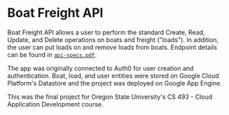 # Boat Freight API

Boat Freight API allows a user to perform the standard Create, Read, Update, and Delete operations on boats and freight ("loads"). In addition, the user can put loads on and remove loads from boats. Endpoint details can be found in [`api-specs.pdf`](api-specs.pdf).

The app was originally connected to Auth0 for user creation and authentication. Boat, load, and user entities were stored on Google Cloud Platform's Datastore and the project was deployed on Google App Engine.

This was the final project for Oregon State University's CS 493 - Cloud Application Development course.
